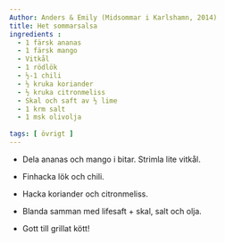 ```yaml
---
Author: Anders & Emily (Midsommar i Karlshamn, 2014)
title: Het sommarsalsa
ingredients :
  - 1 färsk ananas
  - 1 färsk mango
  - Vitkål
  - 1 rödlök
  - ½-1 chili
  - ½ kruka koriander
  - ½ kruka citronmeliss
  - Skal och saft av ½ lime
  - 1 krm salt
  - 1 msk olivolja
    
tags: [ övrigt ]
---
```

* Dela ananas och mango i bitar. Strimla lite vitkål.
* Finhacka lök och chili. 
* Hacka koriander och citronmeliss.
* Blanda samman med lifesaft + skal, salt och olja.

* Gott till grillat kött!